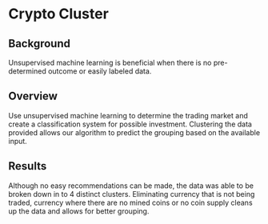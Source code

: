 # Crypto Cluster

## Background
Unsupervised machine learning is beneficial when there is no pre-determined outcome or easily labeled data.

## Overview
Use unsupervised machine learning to determine the trading market and create a classification system for possible investment. Clustering the data provided allows our algorithm to predict the grouping based on the available input.

## Results
Although no easy recommendations can be made, the data was able to be broken down in to 4 distinct clusters. Eliminating currency that is not being traded, currency where there are no mined coins or no coin supply cleans up the data and allows for better grouping.